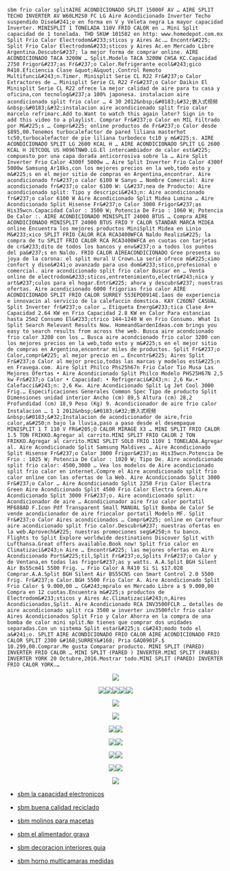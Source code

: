 
```
sbm frio calor splitAIRE ACONDICIONADO SPLIT 15000F AV … AIRE SPLIT TECHO INVERTER AV W60LM2S0 FC LG Aire Acondicionado Inverter Techo suspendido Dise&#241;o en forma en V y Veleta negra La mayor capacidad Inverter. MINISPLIT 1 TONELADA 110V FRIO CALOR en … Mini Split capacidad de 1 tonelada. THD SKU# 101582 en http: www.homedepot.com.mx Split Frio Calor Electrodom&#233;sticos y Aires Ac.… Encontr&#225; Split Frio Calor Electrodom&#233;sticos y Aires Ac.en Mercado Libre Argentina.Descubr&#237; la mejor forma de comprar online. AIRE ACONDICIONADO TACA 3200W … Split.Modelo TACA 3200W CHSA KC.Capacidad 2750 Frigor&#237;as Fr&#237;o Calor.Refrigerante ecol&#243;gico R410.Eficiencia Clase &quot;A&quot;.Control Remoto Multifunci&#243;n.Timer. Minisplit Serie CL R22 Fr&#237;o Calor Extractores de … Minisplit Serie CL R22 Fr&#237;o Calor Daikin El Minisplit Serie CL R22 ofrece la mejor calidad de aire para tu casa y oficina,con tecnolog&#237;a 100% japonesa. instalacion aire acondicionado split frio calor … 4 30 2012&nbsp;&#0183;&#32;嵌入式视频&nbsp;&#0183;&#32;instalacion aire acondicionado split frio calor marcelo refrimarc.Add to.Want to watch this again later? Sign in to add this video to a playlist. Comprar Fr&#237;o Calor en MIL Filtrado por M&#225;s … Compr&#225; online productos de Fr&#237;o Calor desde $895,00.Tenemos turbocalefactor de pared liliana masterhot tc50,turbocalefactor de pie liliana turbodeco tc10 y m&#225;s. AIRE ACONDICIONADO SPLIT LG 2600 KCAL H … AIRE ACONDICIONADO SPLIT LG 2600 KCAL H JETCOOL US H096TNW0.LG.El intercambiador de calor est&#225; compuesto por una capa dorada anticorrosiva sobre la … Aire Split Inverter Frio Calor 4300f 5000w … Aire Split Inverter Frio Calor 4300f 5000w Samsung Ar18ks,con los mejores precios en la web,todo esto y m&#225;s en el mejor sitio de compras en Argentina,encontrar. Aire acondicionado fr&#237;o calor 6100 W Sanyo … Nombre Comercial: Aire acondicionado fr&#237;o calor 6100 W: L&#237;nea de Producto: Aire acondicionado split: Tipo y descripci&#243;n: Aire acondicionado fr&#237;o calor 6100 W Aire Acondicionado Split Midea Lumina … Aire Acondicionado Split Hisense Fr&#237;o Calor 3000 Frigor&#237;as His35wcn.Capacidad Calor : 3500 W; Potencia De Frio : 1060 W; Potencia De Calor :. AIRE ACONDICIONADO MINISPLIT 24000 BTUS … Compra AIRE ACONDICIONADO MINISPLIT 24000 BTUS FRIO Y CALOR STANDAR MARCA MIDEA online Encuentra los mejores productos MiniSplit Midea en Linio M&#233;xico SPLIT FRIO CALOR RCA RCA3400WFCA Naldo Realiz&#225; la compra de tu SPLIT FRIO CALOR RCA RCA3400WFCA en cuotas con tarjetas de cr&#233;dito de todos los bancos y env&#237;o a todos los puntos del pa&#237;s en Naldo. FRIO CALOR AIREACONDICIONADO Gree presenta su joya de la corona: el split mural U Crown.La serie ofrece m&#225;ximo confort y dise&#241;o avanzado para uso dom&#233;stico,profesional o comercial. aire acondicionado split frio calor Buscar en … Venta online de electrodom&#233;sticos,entretenimiento,electr&#243;nica y art&#237;culos para el hogar.Entr&#225; ahora y descubr&#237; nuestras ofertas. Aire acondicionado 6000 frigorias frio calor AIRE ACONDICIONADO SPLIT FRIO CALOR SURREY 553EPQ0914E.1aos de experiencia e innovacin al servicio de la calefaccin domstica. KAY C26DN7 CASUAL Split Inverter fr&#237;o calor … Etiqueta Energ&#233;tica Clase A++ Capacidad 2.64 KW en Frio Capacidad 2.8 KW en Calor Para estancias hasta 25m2 Consumo El&#233;ctrico 144~1240 W en Frio Consumo. What Is Split Search Relevant Results Now. HomeandGardenIdeas.com brings you easy to search results from across the web. Busca aire acondcionado frio calor 3200 con los … Busca aire acondcionado frio calor 3200 con los mejores precios en la web,todo esto y m&#225;s en el mejor sitio de compras en Argentina,encontrar miles de productos. Split Fr&#237;o Calor,compr&#225; al mejor precio en … Encontr&#225; Aires Split Fr&#237;o Calor al mejor precio,todas las marcas y modelos est&#225;n en Fravega.com. Aire Split Philco Phs25h67n Frio Calor Tio Musa Las Mejores Ofertas • Aire Acondicionado Split Philco Modelo PHS25H67N 2,5 kw Fr&#237;o Calor • Capacidad: • Refrigeraci&#243;n: 2,6 Kw.• Calefacci&#243;n: 2,6 Kw. Aire Acondicionado Split Lg Jet Cool 3000 Frig.… Especificaciones Generales Common Spec Tipo de producto Split Dimensiones unidad interior Ancho (cm) 89,5 Altura (cm) 28,2 Profundidad (cm) 18,9 Peso (Kg) 9. Acondicionador de aire frio calor Instalacion … 1 1 2012&nbsp;&#0183;&#32;嵌入式视频&nbsp;&#0183;&#32;Instalacion de acondicionador de aire,frio calor,a&#250;n bajo la lluvia,paso a paso desde el desempaque MINISPLIT 1 T 110 V FR&#205;O CALOR MIRAGE X3 … MINI SPLIT FRIO CALOR 1.5 TON FRIKKO.Agregar al carrito.MINI SPLIT FRIO CALOR 2 TON FRIKKO.Agregar al carrito.MINI SPLIT SOLO FRIO 110V 1 TONELADA.Agregar al. Aire Acondicionado Split Samsung Maldives … Aire Acondicionado Split Hisense Fr&#237;o Calor 3000 Frigor&#237;as His35wcn.Potencia De Frio : 1025 W; Potencia De Calor : 1020 W; Tipo De. Aire acondicionado split frio calor: 4500,3000 … Vea los modelos de Aire acondicionado split frio calor en internet.Compre el Aire acondicionado split frio calor online con las ofertas de la Web. Aire Acondicionado Split 3000 Fr&#237;o Calor … Aire Acondicionado Split 2250 Frio Calor Electra Green Aire Acondicionado Split 4500 Frio Calor Electra Green.Aire Acondicionado Split 3000 Fr&#237;o. Aire acondicionado split: Acondicionador de aire … Acondicionador aire frio calor portatil MF688AD F.Icon Pdf Transparent Small MANUAL Split Bomba de Calor Se vende acondicionador de aire friocalor portatil Modelo MF. Split Fr&#237;o Calor Aires acondicionados … Compr&#225; online en Carrefour aire acondicionado split frio calor.Descubr&#237; nuestras ofertas en la web.Aprovech&#225; nuestras promociones seg&#250;n tu banco. Flights to Split Explore worldwide destinations Discover Split with Lufthansa.Great offers available.Book now! Split frio calor en Climatizaci&#243;n Aire … Encontr&#225; las mejores ofertas en Aire Acondicionado Port&#225;til,Split Fr&#237;o,Splits Fr&#237;o Calor y de Ventana,en todas las frigor&#237;as y watts. A.A.Split BGH Silent Air Bs55cm41 5500 Frig. … Frio Calor A R410 Si Si $17.028 Comprar.A.A.Split BGH Silent Air BS55CNS con Smart Control 2.0 5500 Frig. Fr&#237;o Calor.BGH 5500 Frio Calor A. Aire Acondicionado Split Frio Calor $ 9.000,00 … C&#243;mpralo en Mercado Libre a $ 9.000,00 Compra en 12 cuotas.Encuentra m&#225;s productos de Electrodom&#233;sticos y Aires Ac.Climatizaci&#243;n,Aires Acondicionados,Split. Aire Acondicionado RCA INV3500FCLR … detalles de aire acondicionado split rca 3500 w inverter inv3500fclr frio calor Aires Acondicionados Split Frio y Calor Ahorra en la compra de una bomba de calor mini split.No tienes que comprar dos unidades separadas.Con un sistema Split estar&#225;s c&#243;modo todo el a&#241;o. SPLIT AIRE ACONDICIONADO FRIO CALOR AIRE ACONDICIONADO FRIO CALOR SPLIT 2300 &#168;SURREY&#168; Pria GAQ0901F.$ 10.299,00.Comprar.Me gusta Comparar producto. MINI SPLIT (PARED) INVERTER FRIO CALOR … MINI SPLIT (PARED ) INVERTER.MINI SPLIT (PARED) INVERTER YORK 20 Octubre,2016.Mostrar todo.MINI SPLIT (PARED) INVERTER FRIO CALOR YORK.… 
```

<div align="center">

<a href="https://es-crusher.shibang-china.com/github&k=sbm+frio+calor+split"><img src="https://static.shibang-china.com/es/crusher/logo.jpg"></a>

<a href="https://es-crusher.shibang-china.com/github&k=sbm+frio+calor+split"><img src="https://static.shibang-china.com/es/crusher/index.jpg"></a><a href="https://es-crusher.shibang-china.com/material.htmlgithub&k=sbm+frio+calor+split"><img src="https://static.shibang-china.com/es/crusher/material.jpg"></a><a href="https://es-crusher.shibang-china.com/application.htmlgithub&k=sbm+frio+calor+split"><img src="https://static.shibang-china.com/es/crusher/application.jpg"></a><a href="https://es-crusher.shibang-china.com/aboutus.htmlgithub&k=sbm+frio+calor+split"><img src="https://static.shibang-china.com/es/crusher/aboutus.jpg"></a><a href="https://es-crusher.shibang-china.com/contact.htmlgithub&k=sbm+frio+calor+split"><img src="https://static.shibang-china.com/es/crusher/contact.jpg"></a>

<a href="https://es-crusher.shibang-china.com/github&k=sbm+frio+calor+split"><img src="https://static.shibang-china.com/es/crusher/banner.jpg"></a>

<a href="https://swt.shibang-china.com/github&k=sbm+frio+calor+split"><img src="https://static.shibang-china.com/es/crusher/text.jpg"></a>

<a href="https://swt.shibang-china.com/github&k=sbm+frio+calor+split"><img src="https://static.shibang-china.com/es/crusher/chat.jpg"></a><a href="https://es-crusher.shibang-china.com/contact.htmlgithub&k=sbm+frio+calor+split"><img src="https://static.shibang-china.com/es/crusher/message.jpg"></a>

<a href="https://es-crusher.shibang-china.com/products/pe.htmlgithub&k=sbm+frio+calor+split"><img src="https://static.shibang-china.com/es/crusher/pe.jpg"></a><a href="https://es-crusher.shibang-china.com/products/pf.htmlgithub&k=sbm+frio+calor+split"><img src="https://static.shibang-china.com/es/crusher/pf.jpg"></a>

<a href="https://es-crusher.shibang-china.com/products/hpt.htmlgithub&k=sbm+frio+calor+split"><img src="https://static.shibang-china.com/es/crusher/hpt.jpg"></a><a href="https://es-crusher.shibang-china.com/products/vsi.htmlgithub&k=sbm+frio+calor+split"><img src="https://static.shibang-china.com/es/crusher/vsi.jpg"></a>

<a href="https://es-crusher.shibang-china.com/products/klv.htmlgithub&k=sbm+frio+calor+split"><img src="https://static.shibang-china.com/es/crusher/klv.jpg"></a><a href="https://es-crusher.shibang-china.com/products/portable.htmlgithub&k=sbm+frio+calor+split"><img src="https://static.shibang-china.com/es/crusher/portable.jpg"></a>

<a href="https://swt.shibang-china.com/github&k=sbm+frio+calor+split"><img src="https://static.shibang-china.com/es/crusher/case.jpg"></a>

</div>


* [sbm la capacidad electronicos](sbm%20la%20capacidad%20electronicos.md)

* [sbm buena calidad reciclado](sbm%20buena%20calidad%20reciclado.md)

* [sbm molinos para macetas](sbm%20molinos%20para%20macetas.md)

* [sbm el alimentador grava](sbm%20el%20alimentador%20grava.md)

* [sbm decoracion interiores guia](sbm%20decoracion%20interiores%20guia.md)

* [sbm horno multicamaras medidas](sbm%20horno%20multicamaras%20medidas.md)